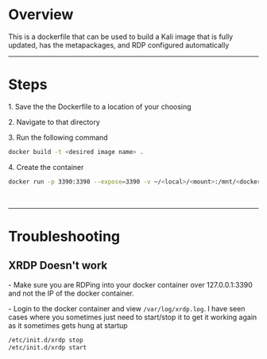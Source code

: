 # Overview
This is a dockerfile that can be used to build a Kali image that is fully updated, has the metapackages, and RDP configured automatically
<br>

-----
# Steps
1\. Save the the Dockerfile to a location of your choosing

2\. Navigate to that directory

3\. Run the following command
```bash
docker build -t <desired image name> .
```

4\. Create the container
```bash
docker run -p 3390:3390 --expose=3390 -v ~/<local>/<mount>:/mnt/<docker folder> --name <desired container name> --security-opt seccomp=unconfined --cap-add=net_admin --device=/dev/net/tun -it <image name from step 3> /bin/bash
```
<br>

-----
# Troubleshooting
## XRDP Doesn't work
\- Make sure you are RDPing into your docker container over 127.0.0.1:3390 and not the IP of the docker container.

\- Login to the docker container and view ``/var/log/xrdp.log``. I have seen cases where you sometimes just need to start/stop it to get it working again as it sometimes gets hung at startup

```bash
/etc/init.d/xrdp stop
/etc/init.d/xrdp start
```
